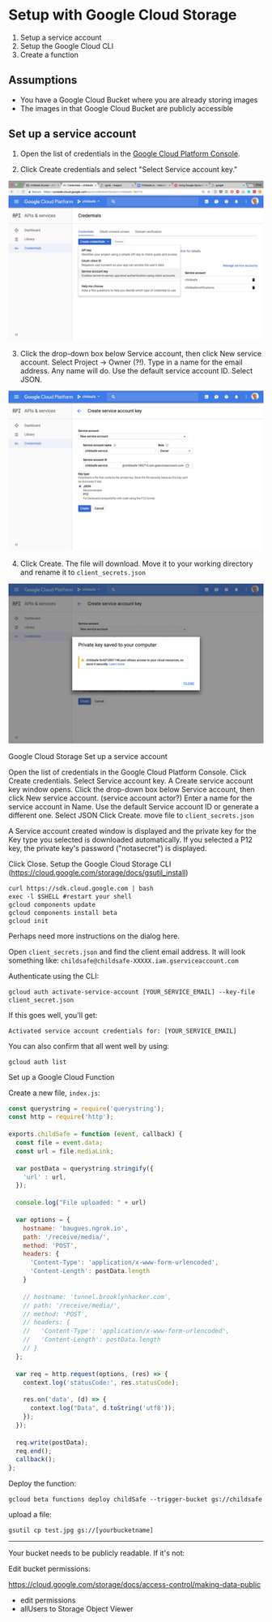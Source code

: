 # Setup with Google Cloud Storage

1. Setup a service account
2. Setup the Google Cloud CLI
3. Create a function

## Assumptions

- You have a Google Cloud Bucket where you are already storing images
- The images in that Google Cloud Bucket are publicly accessible

## Set up a service account

1. Open the list of credentials in the [Google Cloud Platform Console](https://console.cloud.google.com/apis/credentials).

2. Click Create credentials and select "Select Service account key."

![](/images/service-account-key.png)

3. Click the drop-down box below Service account, then click New service account. Select Project -> Owner (?!). Type in a name for the email address. Any name will do. Use the default service account ID. Select JSON. 

![](/images/new-account.png)

4. Click Create. The file will download. Move it to your working directory and rename it to `client_secrets.json`

![](/images/service-account-success.png)

Google Cloud Storage
Set up a service account

Open the list of credentials in the Google Cloud Platform Console.
Click Create credentials.
Select Service account key.
A Create service account key window opens.
Click the drop-down box below Service account, then click New service account. (service account actor?)
 Enter a name for the service account in Name.
Use the default Service account ID or generate a different one.
Select JSON
Click Create.
move file to `client_secrets.json`

A Service account created window is displayed and the private key for the Key type you selected is downloaded automatically. If you selected a P12 key, the private key's password ("notasecret") is displayed.

Click Close.
Setup the Google Cloud Storage CLI
(https://cloud.google.com/storage/docs/gsutil_install)

```
curl https://sdk.cloud.google.com | bash
exec -l $SHELL #restart your shell
gcloud components update
gcloud components install beta
gcloud init
```

Perhaps need more instructions on the dialog here. 

Open `client_secrets.json` and find the client email address. It will look something like: `childsafe@childsafe-XXXXX.iam.gserviceaccount.com`

Authenticate using the CLI: 

```
gcloud auth activate-service-account [YOUR_SERVICE_EMAIL] --key-file client_secret.json
```

If this goes well, you'll get: 

```
Activated service account credentials for: [YOUR_SERVICE_EMAIL]
````

You can also confirm that all went well by using: 

```
gcloud auth list
````
Set up a Google Cloud Function

Create a new file, `index.js`: 

```js
const querystring = require('querystring');
const http = require('http');

exports.childSafe = function (event, callback) {
  const file = event.data;
  const url = file.mediaLink;

  var postData = querystring.stringify({
    'url' : url,
  });

  console.log("File uploaded: " + url)

  var options = {
    hostname: 'baugues.ngrok.io',
    path: '/receive/media/',
    method: 'POST',
    headers: {
      'Content-Type': 'application/x-www-form-urlencoded',
      'Content-Length': postData.length
    }

    // hostname: 'tunnel.brooklynhacker.com',
    // path: '/receive/media/',
    // method: 'POST',
    // headers: {
    //   'Content-Type': 'application/x-www-form-urlencoded',
    //   'Content-Length': postData.length
    // }
  };

  var req = http.request(options, (res) => {
    context.log('statusCode:', res.statusCode);

    res.on('data', (d) => {
      context.log("Data", d.toString('utf8'));
    });
  });

  req.write(postData);
  req.end();
  callback();
};

```

Deploy the function: 

```
gcloud beta functions deploy childSafe --trigger-bucket gs://childsafe
```

upload a file: 

```
gsutil cp test.jpg gs://[yourbucketname]
```

----------

Your bucket needs to be publicly readable. If it's not: 

Edit bucket permissions: 

https://cloud.google.com/storage/docs/access-control/making-data-public

- edit permissions
- allUsers to Storage Object Viewer



